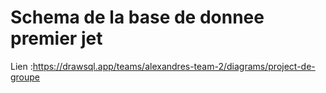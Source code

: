 # Schema de la base de donnee premier jet 
Lien :https://drawsql.app/teams/alexandres-team-2/diagrams/project-de-groupe

